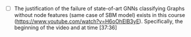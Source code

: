 - [ ] The justification of the failure of state-of-art GNNs classifying Graphs without node features  (same case of SBM model) exists in this course (https://www.youtube.com/watch?v=H6oOhElB3yE). Specifically, the beginning of the video and at time [37:36]
